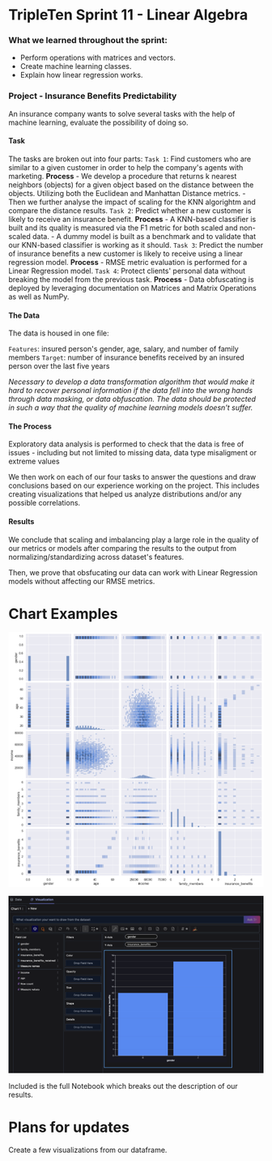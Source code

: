 # TripleTen Sprint 11 - Linear Algebra

### What we learned throughout the sprint:

- Perform operations with matrices and vectors.
- Create machine learning classes.
- Explain how linear regression works.

### Project - Insurance Benefits Predictability

An insurance company wants to solve several tasks with the help of machine learning, evaluate the possibility of doing so.

#### Task

The tasks are broken out into four parts:
`Task 1`: Find customers who are similar to a given customer in order to help the company's agents with marketing.
    **Process**
    - We develop a procedure that returns k nearest neighbors (objects) for a given object based on the distance between the objects. Utilizing both the Euclidean and Manhattan Distance metrics.
    - Then we further analyse the impact of scaling for the KNN algorightm and compare the distance results.
`Task 2`: Predict whether a new customer is likely to receive an insurance benefit.
    **Process**
    - A KNN-based classifier is built and its quality is measured via the F1 metric for both scaled and non-scaled data.
    - A dummy model is built as a benchmark and to validate that our KNN-based classifier is working as it should.
`Task 3`: Predict the number of insurance benefits a new customer is likely to receive using a linear regression model.
    **Process**
    - RMSE metric evaluation is performed for a Linear Regression model.
`Task 4`: Protect clients' personal data without breaking the model from the previous task.
    **Process**
    - Data obfuscating is deployed by leveraging documentation on Matrices and Matrix Operations as well as NumPy.

#### The Data

The data is housed in one file:

`Features`: insured person's gender, age, salary, and number of family members
`Target`: number of insurance benefits received by an insured person over the last five years

*Necessary to develop a data transformation algorithm that would make it hard to recover personal information if the data fell into the wrong hands through data masking, or data obfuscation. The data should be protected in such a way that the quality of machine learning models doesn't suffer.*

#### The Process

Exploratory data analysis is performed to check that the data is free of issues - including but not limited to missing data, data type misaligment or extreme values 

We then work on each of our four tasks to answer the questions and draw conclusions based on our experience working on the project. This includes creating visualizations that helped us analyze distributions and/or any possible correlations.

#### Results

We conclude that scaling and imbalancing play a large role in the quality of our metrics or models after comparing the results to the output from normalizing/standardizing across dataset's features.

Then, we prove that obsfucating our data can work with Linear Regression models without affecting our RMSE metrics.

# Chart Examples

![Alt text](images/output.png)

![Alt text](images/image.png)

Included is the full Notebook which breaks out the description of our results.

# Plans for updates

Create a few visualizations from our dataframe.
